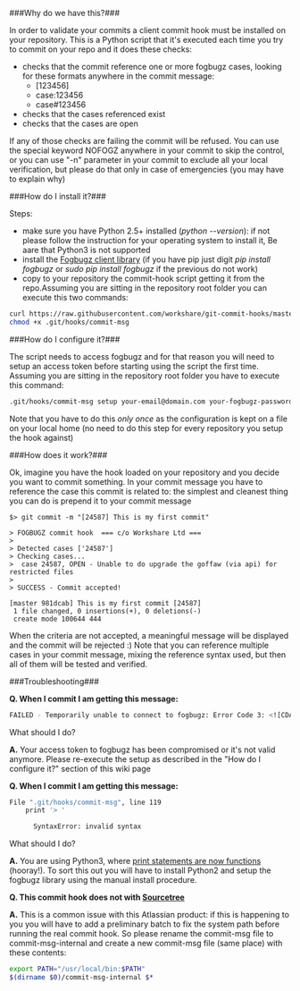 ###Why do we have this?###

In order to validate your commits a client commit hook must be installed on your repository. This is a Python script that it's executed each time you try to commit on your repo and it does these checks:

  * checks that the commit reference one or more fogbugz cases, looking for these formats anywhere in the commit message:
    * [123456]
    * case:123456
    * case#123456
  * checks that the cases referenced exist
  * checks that the cases are open

If any of those checks are failing the commit will be refused. You can use the special keyword NOFOGZ anywhere in your commit to skip the control, or you can use "-n" parameter in your commit to exclude all your local verification, but please do that only in case of emergencies (you may have to explain why)


###How do I install it?###

Steps:
*  make sure you have Python 2.5+ installed (*python --version*): if not please follow the instruction for your operating system to install it, Be aare that Python3 is not supported
*  install the [Fogbugz client library](https://developers.fogbugz.com/default.asp?W197) (if you have pip just digit *pip install fogbugz* or *sudo pip install fogbugz* if the previous do not work)
*  copy to your repository the commit-hook script getting it from the repo.Assuming you are sitting in the repository root folder you can execute this two commands:

```bash
curl https://raw.githubusercontent.com/workshare/git-commit-hooks/master/fogbugz/commit-msg -o .git/hooks/commit-msg
chmod +x .git/hooks/commit-msg
```


###How do I configure it?###

The script needs to access fogbugz and for that reason you will need to setup an access token before starting using the script the first time. Assuming you are sitting in the repository root folder you have to execute this command:


```bash
.git/hooks/commit-msg setup your-email@domain.com your-fogbugz-password
```


Note that you have to do this *only once* as the configuration is kept on a file on your local home (no need to do this step for every repository you setup the hook against)

 
###How does it work?###

Ok, imagine you have the hook loaded on your repository and you decide you want to commit something. In your commit message you have to reference the case this commit is related to: the simplest and cleanest thing you can do is prepend it to your commit message

```
$> git commit -m "[24587] This is my first commit"

> FOGBUGZ commit hook  === c/o Workshare Ltd ===
>
> Detected cases ['24587']
> Checking cases...
>  case 24587, OPEN - Unable to do upgrade the goffaw (via api) for restricted files
>
> SUCCESS - Commit accepted!

[master 981dcab] This is my first commit [24587]
 1 file changed, 0 insertions(+), 0 deletions(-)
 create mode 100644 444
```
When the criteria are not accepted, a meaningful message will be displayed and the commit will be rejected :)
Note that you can reference multiple cases in your commit message, mixing the reference syntax used, but then all of them will be tested and verified.

###Troubleshooting###

**Q. When I commit I am getting this message:**

```bash
FAILED - Temporarily unable to connect to fogbugz: Error Code 3: <![CDATA[Not logged in]]>
```

What should I do?

**A.** Your access token to fogbugz has been compromised or it's not valid anymore. Please re-execute the setup as described in the "How do I configure it?" section of this wiki page


**Q. When I commit I am getting this message:**

```bash
File ".git/hooks/commit-msg", line 119
    print '> '

      SyntaxError: invalid syntax
```
What should I do?

**A.** You are using Python3, where [print statements are now functions](http://stackoverflow.com/questions/826948/syntax-error-on-print-with-python-3) (hooray!). To sort this out you will have to install Python2 and setup the fogbugz library using the manual install procedure.


**Q. This commit hook does not with [Sourcetree](http://www.sourcetreeapp.com/)**

**A.** This is a common issue with this Atlassian product: if this is happening to you you will have to add a preliminary batch to fix the system path before running the real commit hook. So please rename the commit-msg file to commit-msg-internal and create a new commit-msg file (same place) with these contents:
```bash
export PATH="/usr/local/bin:$PATH"
$(dirname $0)/commit-msg-internal $*
```
